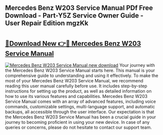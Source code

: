 ## Mercedes Benz W203 Service Manual PDf Free Download - Part-Y5Z Service Owner Guide - User Repair Edition mgzKk

# <h2><a href="http://bc70435.oget.top/?id=Mercedes+Benz+W203+Service+Manual">🔗Download New 👉🔴 Mercedes Benz W203 Service Manual</a></h2>

[![Mercedes Benz W203 Service Manual new download](https://i.imgur.com/5g1atiW.png)](http://bc70435.oget.top/?id=Mercedes+Benz+W203+Service+Manual)
Your journey with the Mercedes Benz W203 Service Manual starts here. This manual is your comprehensive guide to understanding and using it effectively. To make the most of your Mercedes Benz W203 Service Manual, we recommend reading this user manual carefully before use. It includes step-by-step instructions for setting up the product, as well as detailed information on how to use its various features and capabilities. Mercedes Benz W203 Service Manual comes with an array of advanced features, including voice commands, customizable settings, multi-language support, and automatic backups, all accessible through the user interface. Our expectation is that the Mercedes Benz W203 Service Manual has been a crucial guide in your journey to becoming proficient in using your new device. In case of any queries or concerns, please do not hesitate to contact our support team.
